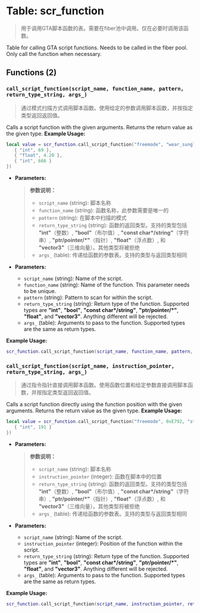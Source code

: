 # Table: scr_function

> 用于调用GTA脚本函数的表。需要在fiber池中调用。仅在必要时调用该函数。

Table for calling GTA script functions. Needs to be called in the fiber pool. Only call the function when necessary.

## Functions (2)

### `call_script_function(script_name, function_name, pattern, return_type_string, args_)`

> 通过模式扫描方式调用脚本函数。使用给定的参数调用脚本函数，并按指定类型返回返回值。

Calls a script function with the given arguments. Returns the return value as the given type.
**Example Usage:**
```lua
local value = scr_function.call_script_function("freemode", "wear_sunglasses_at_night", "69 42 06 66", "bool", {
   { "int", 69 },
   { "float", 4.20 },
   { "int", 666 }
})
```

- **Parameters:**
  > **参数说明：**
  > - `script_name` (string): 脚本名称
  > - `function_name` (string): 函数名称，此参数需要是唯一的
  > - `pattern` (string): 在脚本中扫描的模式
  > - `return_type_string` (string): 函数的返回类型。支持的类型包括 **"int"**（整数）, **"bool"**（布尔值）, **"const char\*/string"**（字符串）, **"ptr/pointer/*"**（指针）, **"float"**（浮点数）, 和 **"vector3"**（三维向量）。其他类型将被拒绝
  > - `args_` (table): 传递给函数的参数表。支持的类型与返回类型相同

- **Parameters:**
  - `script_name` (string): Name of the script.
  - `function_name` (string): Name of the function. This parameter needs to be unique.
  - `pattern` (string): Pattern to scan for within the script.
  - `return_type_string` (string): Return type of the function. Supported types are **"int"**, **"bool"**, **"const char\*/string"**, **"ptr/pointer/*"**, **"float"**, and **"vector3"**. Anything different will be rejected.
  - `args_` (table): Arguments to pass to the function. Supported types are the same as return types.

**Example Usage:**
```lua
scr_function.call_script_function(script_name, function_name, pattern, return_type_string, args_)
```

### `call_script_function(script_name, instruction_pointer, return_type_string, args_)`

> 通过指令指针直接调用脚本函数。使用函数位置和给定参数直接调用脚本函数，并按指定类型返回返回值。

Calls a script function directly using the function position with the given arguments. Returns the return value as the given type.
**Example Usage:**
```lua
local value = scr_function.call_script_function("freemode", 0xE792, "string", {
   { "int", 191 }
})
```

- **Parameters:**
  > **参数说明：**
  > - `script_name` (string): 脚本名称
  > - `instruction_pointer` (integer): 函数在脚本中的位置
  > - `return_type_string` (string): 函数的返回类型。支持的类型包括 **"int"**（整数）, **"bool"**（布尔值）, **"const char\*/string"**（字符串）, **"ptr/pointer/*"**（指针）, **"float"**（浮点数）, 和 **"vector3"**（三维向量）。其他类型将被拒绝
  > - `args_` (table): 传递给函数的参数表。支持的类型与返回类型相同

- **Parameters:**
  - `script_name` (string): Name of the script.
  - `instruction_pointer` (integer): Position of the function within the script.
  - `return_type_string` (string): Return type of the function. Supported types are **"int"**, **"bool"**, **"const char\*/string"**, **"ptr/pointer/*"**, **"float"**, and **"vector3"**. Anything different will be rejected.
  - `args_` (table): Arguments to pass to the function. Supported types are the same as return types.

**Example Usage:**
```lua
scr_function.call_script_function(script_name, instruction_pointer, return_type_string, args_)
```


